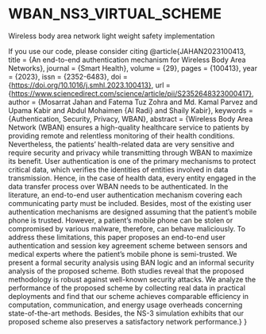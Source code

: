 # WBAN_NS3_VIRTUAL_SCHEME
Wireless body area network light weight safety implementation

If you use our code, please consider citing
@article{JAHAN2023100413,
title = {An end-to-end authentication mechanism for Wireless Body Area Networks},
journal = {Smart Health},
volume = {29},
pages = {100413},
year = {2023},
issn = {2352-6483},
doi = {https://doi.org/10.1016/j.smhl.2023.100413},
url = {https://www.sciencedirect.com/science/article/pii/S2352648323000417},
author = {Mosarrat Jahan and Fatema Tuz Zohra and Md. Kamal Parvez and Upama Kabir and Abdul Mohaimen {Al Radi} and Shaily Kabir},
keywords = {Authentication, Security, Privacy, WBAN},
abstract = {Wireless Body Area Network (WBAN) ensures a high-quality healthcare service to patients by providing remote and relentless monitoring of their health conditions. Nevertheless, the patients’ health-related data are very sensitive and require security and privacy while transmitting through WBAN to maximize its benefit. User authentication is one of the primary mechanisms to protect critical data, which verifies the identities of entities involved in data transmission. Hence, in the case of health data, every entity engaged in the data transfer process over WBAN needs to be authenticated. In the literature, an end-to-end user authentication mechanism covering each communicating party must be included. Besides, most of the existing user authentication mechanisms are designed assuming that the patient’s mobile phone is trusted. However, a patient’s mobile phone can be stolen or compromised by various malware, therefore, can behave maliciously. To address these limitations, this paper proposes an end-to-end user authentication and session key agreement scheme between sensors and medical experts where the patient’s mobile phone is semi-trusted. We present a formal security analysis using BAN logic and an informal security analysis of the proposed scheme. Both studies reveal that the proposed methodology is robust against well-known security attacks. We analyze the performance of the proposed scheme by collecting real data in practical deployments and find that our scheme achieves comparable efficiency in computation, communication, and energy usage overheads concerning state-of-the-art methods. Besides, the NS-3 simulation exhibits that our proposed scheme also preserves a satisfactory network performance.}
}

